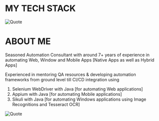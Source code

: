# MY TECH STACK
![Quote](https://drive.google.com/uc?export=view&id=1lYlhk9vm23JZEBnZ1_byORmRsiYRfbuz)

# **ABOUT ME**

Seasoned Automation Consultant with around 7+ years of experience in automating Web, Window and Mobile Apps [Native Apps as well as Hybrid Apps]

Experienced in mentoring QA resources & developing automation frameworks from ground level till CI/CD integration using

 1. Selenium WebDriver with Java [for automating Web applications]
 2. Appium with Java [for automating Mobile applications]
 3. Sikuli with Java [for automating Windows applications using Image
    Recognitions and Tesseract OCR]

![Quote](https://i.imgur.com/1s5fpG2.gif)
